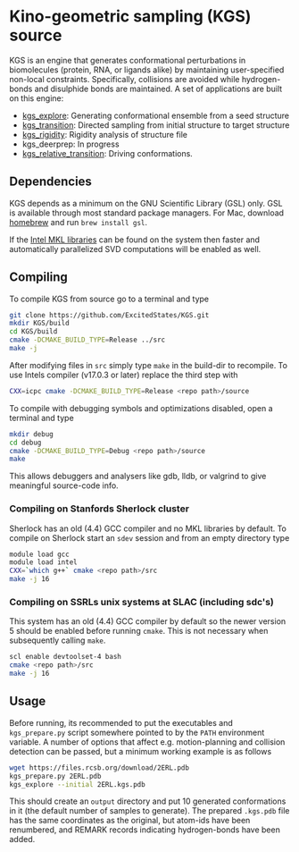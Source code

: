 # Kino-geometric sampling (KGS) source

KGS is an engine that generates conformational perturbations in biomolecules 
(protein, RNA, or ligands alike) by maintaining user-specified non-local 
constraints. Specifically, collisions are avoided while hydrogen-bonds and 
disulphide bonds are maintained. A set of applications are built on this 
engine:

* [kgs_explore](https://github.com/ExcitedStates/KGS/wiki/kgs_explore/): Generating conformational ensemble from a seed structure
* [kgs_transition](https://github.com/ExcitedStates/KGS/wiki/kgs_transition/): Directed sampling from initial structure to target structure
* [kgs_rigidity](https://github.com/ExcitedStates/KGS/wiki/kgs_rigidity/): Rigidity analysis of structure file
* kgs_deerprep: In progress
* [kgs_relative_transition](https://github.com/ExcitedStates/KGS/wiki/kgs_relative_transition/): Driving conformations.


## Dependencies

KGS depends as a minimum on the GNU Scientific Library (GSL) only. GSL is
available through most standard package managers. For Mac, download
[homebrew](http://brew.sh/) and run `brew install gsl`. 

If the [Intel MKL libraries](http://software.intel.com/mkl) can be found on the system then faster and
automatically parallelized SVD computations will be enabled as well. 


## Compiling

To compile KGS from source go to a terminal and type
```bash
git clone https://github.com/ExcitedStates/KGS.git
mkdir KGS/build
cd KGS/build
cmake -DCMAKE_BUILD_TYPE=Release ../src
make -j
```
After modifying files in `src` simply type `make` in the build-dir to
recompile.  To use Intels compiler (v17.0.3 or later) replace the 
third step with
```bash
CXX=icpc cmake -DCMAKE_BUILD_TYPE=Release <repo path>/source
```

To compile with debugging symbols and optimizations disabled, open a terminal
and type
```bash
mkdir debug
cd debug
cmake -DCMAKE_BUILD_TYPE=Debug <repo path>/source
make
```
This allows debuggers and analysers like gdb, lldb, or valgrind to give
meaningful source-code info.


### Compiling on Stanfords Sherlock cluster

Sherlock has an old (4.4) GCC compiler and no MKL libraries by default. To 
compile on Sherlock start an `sdev` session and from an empty directory type
```bash
module load gcc 
module load intel
CXX=`which g++` cmake <repo path>/src
make -j 16
```

### Compiling on SSRLs unix systems at SLAC (including sdc's)

This system has an old (4.4) GCC compiler by default so the newer version 5 
should be enabled before running `cmake`. This is not necessary when subsequently
calling `make`. 
```bash
scl enable devtoolset-4 bash
cmake <repo path>/src
make -j 16
```

## Usage 

Before running, its recommended to put the executables and 
`kgs_prepare.py` script somewhere pointed to by the `PATH` environment 
variable. A number of options that affect e.g. motion-planning and 
collision detection can be passed, but a minimum working example is as 
follows
```bash
wget https://files.rcsb.org/download/2ERL.pdb
kgs_prepare.py 2ERL.pdb
kgs_explore --initial 2ERL.kgs.pdb
```
This should create an `output` directory and put 10 generated conformations 
in it (the default number of samples to generate). The prepared `.kgs.pdb`
file has the same coordinates as the original, but atom-ids have been 
renumbered, and REMARK records indicating hydrogen-bonds have been added. 
